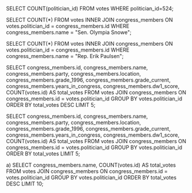 <!-- Release 1  -->

<!-- 1. Hitung jumlah vote untuk Sen. Olympia Snowe yang memiliki id 524. -->
SELECT COUNT(politician_id) FROM votes WHERE politician_id=524;

<!-- 2. Sekarang lakukan JOIN tanpa menggunakan id `524`. Query kedua tabel votes dan congress_members. -->

SELECT COUNT(*) FROM votes INNER JOIN congress_members ON votes.politician_id = congress_members.id WHERE congress_members.name = "Sen. Olympia Snowe";

<!-- 3. Sekarang gimana dengan representative Erik Paulsen? Berapa banyak vote yang dia dapatkan? -->

SELECT COUNT(*) FROM votes INNER JOIN congress_members ON votes.politician_id = congress_members.id WHERE congress_members.name = "Rep. Erik Paulsen";

<!-- 4. Buatlah daftar peserta Congress yang mendapatkan vote terbanyak. Jangan sertakan field `created_at` dan `updated_at`. -->

SELECT congress_members.id, congress_members.name, congress_members.party, congress_members.location, congress_members.grade_1996, congress_members.grade_current, congress_members.years_in_congress, congress_members.dw1_score, COUNT(votes.id) AS total_votes FROM votes JOIN congress_members ON congress_members.id = votes.politician_id GROUP BY votes.politician_id ORDER BY total_votes DESC LIMIT 5;

<!-- 5. Sekarang buatlah sebuah daftar semua anggota Congress yang setidaknya mendapatkan beberapa vote dalam urutan dari yang paling sedikit. Dan juga jangan sertakan field-field yang memiliki tipe date. -->

SELECT congress_members.id, congress_members.name, congress_members.party, congress_members.location, congress_members.grade_1996, congress_members.grade_current, congress_members.years_in_congress, congress_members.dw1_score, COUNT(votes.id) AS total_votes FROM votes JOIN congress_members ON congress_members.id = votes.politician_id GROUP BY votes.politician_id ORDER BY total_votes LIMIT 5;

<!-- Release 2  -->

<!-- 1. Siapa anggota Congress yang mendapatkan vote terbanyak? List nama mereka dan jumlah vote-nya. Siapa saja yang memilih politisi tersebut? List nama mereka, dan jenis kelamin mereka. -->

a) SELECT congress_members.name, COUNT(votes.id) AS total_votes FROM votes JOIN congress_members ON congress_members.id = votes.politician_id GROUP BY votes.politician_id ORDER BY total_votes DESC LIMIT 10;


<!-- 2. Berapa banyak vote yang diterima anggota Congress yang memiliki grade di bawah 9 (gunakan field `grade_current`)? Ambil nama, lokasi, grade_current dan jumlah vote. -->

<!-- 3. Apa saja 10 negara bagian yang memiliki voters terbanyak? List semua orang yang melakukan vote di negara bagian yang paling populer. (Akan menjadi daftar yang panjang, kamu bisa gunakan hasil dari query pertama untuk menyederhanakan query berikut ini.) -->

<!-- 4. List orang-orang yang vote lebih dari dua kali. Harusnya mereka hanya bisa vote untuk posisi Senator dan satu lagi untuk wakil. Wow, kita dapat si tukang curang! Segera laporkan ke KPK!! -->

<!-- 5. Apakah ada orang yang melakukan vote kepada politisi yang sama dua kali? Siapa namanya dan siapa nama politisinya? -->
